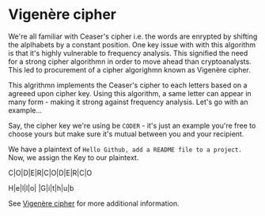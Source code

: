 # Vigenère cipher

We're all familiar with Ceaser's cipher i.e. the words are enrypted by shifting the alplhabets by a constant position. One key issue with with this algorithm is that it's highly vulnerable to frequency analysis. This signified the need for a strong cipher algorithmn in order to move ahead than cryptoanalysts. This led to procurement of a cipher algorighmn known as Vigenère cipher. 

This algrithmn implements the Ceaser's cipher to each letters based on a agreeed upon cipher key. Using this algorithm, a same letter can appear in many form - making it strong against frequency analysis. Let's go with an example...

Say, the cipher key we're using be `CODER` - it's just an example you're free to choose yours but make sure it's mutual between you and your recipient.

We have a plaintext of `Hello Github, add a README file to a project.`
Now, we assign the Key to our plaintext.

C|O|D|E|R|C|O|D|E|R|C|O

H|e|l|l|o| |G|i|t|h|u|b  







See [Vigenère cipher](https://en.wikipedia.org/wiki/Vigen%C3%A8re_cipher) for more additional information.
